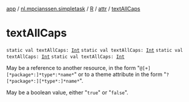 [app](../../../index.md) / [nl.mpcjanssen.simpletask](../../index.md) / [R](../index.md) / [attr](index.md) / [textAllCaps](.)

# textAllCaps

`static val textAllCaps: `[`Int`](https://kotlinlang.org/api/latest/jvm/stdlib/kotlin/-int/index.html)
`static val textAllCaps: `[`Int`](https://kotlinlang.org/api/latest/jvm/stdlib/kotlin/-int/index.html)
`static val textAllCaps: `[`Int`](https://kotlinlang.org/api/latest/jvm/stdlib/kotlin/-int/index.html)
`static val textAllCaps: `[`Int`](https://kotlinlang.org/api/latest/jvm/stdlib/kotlin/-int/index.html)

May be a reference to another resource, in the form "`@[+][*package*:]*type*:*name*`" or to a theme attribute in the form "`?[*package*:][*type*:]*name*`".

May be a boolean value, either "`true`" or "`false`".

